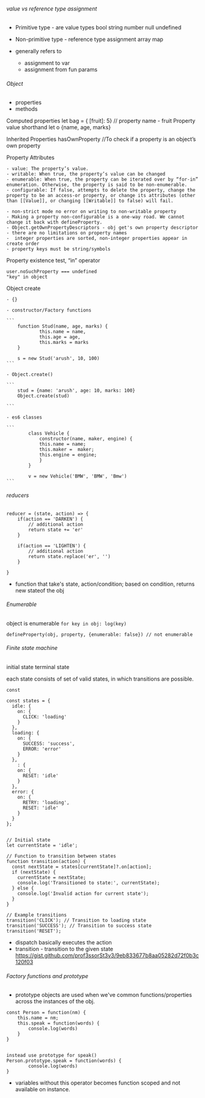 ###### value vs reference type assignment

- Primitive type - are value types
    bool
    string
    number
    null
    undefined
- Non-primitive type - reference type assignment
    array
    map

- generally refers to 
    - assignment to var
    - assignment from fun  params

###### Object
 - properties
 - methods
 
 Computed properties
    let bag = { [fruit]: 5}
        // property name - fruit
 Property value shorthand
    let o {name, age, marks}

 Inherited Properties
    hasOwnProperty //To check if a property is an object’s own property
    
 Property Attributes

    - value: The property’s value.
    - writable: When true, the property’s value can be changed
    - enumerable: When true, the property can be iterated over by “for-in” enumeration. Otherwise, the property is said to be non-enumerable.
    - configurable: If false, attempts to delete the property, change the property to be an access-or property, or change its attributes (other than [[Value]], or changing [[Writable]] to false) will fail.

    - non-strict mode no error on writing to non-writable property
    - Making a property non-configurable is a one-way road. We cannot change it back with defineProperty.
    - Object.getOwnPropertyDescriptors - obj get's own property descriptor
    - there are no limitations on property names
    -  integer properties are sorted, non-integer properties appear in create order
    - property keys must be string/symbols

 Property existence test, “in” operator

    user.noSuchProperty === undefined
    "key" in object
 
 
 Object create

    - {}

    - constructor/Factory functions
    
    ```
        function Stud(name, age, marks) {
                this.name = name,
                this.age = age,
                this.marks = marks
        }

        s = new Stud('arush', 10, 100)
    ```

    - Object.create()

    ```
        stud = {name: 'arush', age: 10, marks: 100}
        Object.create(stud)

    ```

    - es6 classes
    
    ```
            class Vehicle {
                constructor(name, maker, engine) {
                this.name = name;
                this.maker =  maker;
                this.engine = engine;
                }
            }

            v = new Vehicle('BMW', 'BMW', 'Bmw')
    ```


###### reducers

```
reducer = (state, action) => {
    if(action == 'DARKEN') {
        // additional action
        return state += 'er'
    }

    if(action == 'LIGHTEN') {
        // additional action
        return state.replace('er', '')
    }

}
```

- function that take's state, action/condition; based on condition, returns new stateof the obj

###### Enumerable
object is enumerable
    ```
    for key in obj:
        log(key)
    ``` 

    defineProperty(obj, property, {enumerable: false}) // not enumerable

###### Finite state machine

initial state
terminal state

each state consists of set of valid states, in which transitions are possible.

```
const 

const states = {
  idle: {
    on: {
      CLICK: 'loading'
    }
  },
  loading: {
    on: {
      SUCCESS: 'success',
      ERROR: 'error'
    }
  },
    : {
    on: {
      RESET: 'idle'
    }
  },
  error: {
    on: {
      RETRY: 'loading',
      RESET: 'idle'
    }
  }
};


// Initial state
let currentState = 'idle';

// Function to transition between states
function transition(action) {
  const nextState = states[currentState]?.on[action];
  if (nextState) {
    currentState = nextState;
    console.log('Transitioned to state:', currentState);
  } else {
    console.log('Invalid action for current state');
  }
}

// Example transitions
transition('CLICK'); // Transition to loading state
transition('SUCCESS'); // Transition to success state
transition('RESET');
```
- dispatch basically executes the action
 - transition - transition to the given state
 https://gist.github.com/prof3ssorSt3v3/9eb833677b8aa05282d72f0b3c120f03




###### Factory functions and prototype

- prototype objects are used when we've common functions/properties across the instances of the obj.
```
const Person = function(nm) {
    this.name = nm;
    this.speak = function(words) {
        console.log(words)
    }
}


instead use prototype for speak()
Person.prototype.speak = function(words) {
        console.log(words)
}

```

- variables without this operator becomes function scoped and not available on instance.
